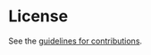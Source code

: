 # License

See the
[guidelines for contributions](https://github.com/ietf-rats-wg/draft-ietf-rats-ar4si/blob/main/CONTRIBUTING.md).
